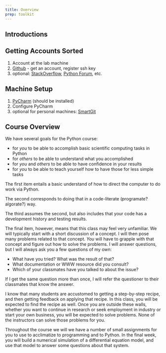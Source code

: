 ```yaml
---
title: Overview
prep: toolkit
---
```


## Introductions

## Getting Accounts Sorted

1. Account at the lab machine
2. [Github](https://github.com) - get an account, register ssh key
3. optional: [StackOverflow](http://stackoverflow.com),
   [Python Forum](http://www.python-forum.org/), etc.

## Machine Setup

1. [PyCharm](http://www.jetbrains.com/pycharm/) (should be installed)
2. Configure PyCharm
3. optional for personal machines: [SmartGit](http://www.syntevo.com/smartgit/)

## Course Overview

We have several goals for the Python course:

 - for *you* to be able to accomplish basic scientific computing tasks in Python
 - for *others* to be able to understand what you accomplished
 - for *you* and *others* to be able to have confidence in your results
 - for *you* to be able to teach yourself how to have those for less simple tasks

The first item entails a basic understand of how to direct the computer to do work
via Python.

The second corresponds to doing that in a code-literate (programate? algorate?) way.

The third assumes the second, but also includes that your code has a development
history and testing results.

The final item, however, means that this class may feel very unfamiliar.  We
will typically start with a short discussion of a concept.  I will then pose
many problems related to that concept.  *You* will have to grapple with that
concept and figure out how to solve the problems.  I will answer questions, but
I will always ask you a few questions of my own:

 - What have you tried?  What was the result of that?
 - What documentation or WWW resource did you consult?
 - Which of your classmates have you talked to about the issue?

If I get the same question more than once, I will refer the questioner to their
classmates that know the answer.

I know that many students are accustomed to getting a step-by-step recipe, and
then getting feedback on applying that recipe.  In this class, you will be expected
to find the recipe as well.  Once you are outside these walls, whether you want
to continue in research or seek employment in industry or start your own business,
you will be expected to solve problems.  None of the instructors can solve those
problems for you.

Throughout the course we will we have a number of small assignments for you to
use to acclimatize to programming and to Python.  In the final week, you will
build a numerical simulation of a differential equation model, and use that
model to answer some questions about that system.
